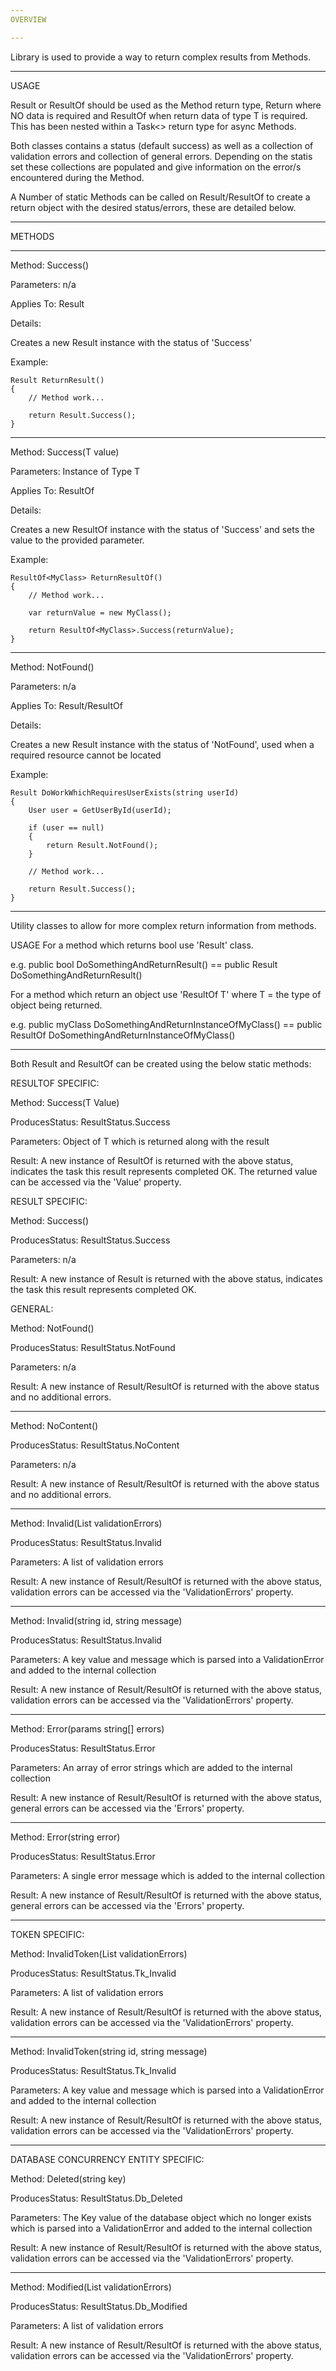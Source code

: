 ```yaml
---
OVERVIEW

---
```


Library is used to provide a way to return complex results from Methods.

---
USAGE

Result or ResultOf<T> should be used as the Method return type, Return where NO data is required and ResultOf<T> when return data of type T is required. This has been nested within a Task<> return type for async Methods.

Both classes contains a status (default success) as well as a collection of validation errors and collection of general errors. Depending on the statis set these collections are populated and give information on the error/s encountered during the Method.

A Number of static Methods can be called on Result/ResultOf to create a return object with the desired status/errors, these are detailed below.

---
METHODS

---

Method: Success()

Parameters: n/a

Applies To: Result

Details: 

Creates a new Result instance with the status of 'Success'

Example:

	Result ReturnResult()
	{
		// Method work...

		return Result.Success();
	}

---

Method: Success(T value)

Parameters: Instance of Type T

Applies To: ResultOf<T>

Details: 

Creates a new ResultOf<T> instance with the status of 'Success' and sets the value to the provided parameter.

Example:

	ResultOf<MyClass> ReturnResultOf()
	{
		// Method work...

		var returnValue = new MyClass();

		return ResultOf<MyClass>.Success(returnValue);
	}

---

Method: NotFound()

Parameters: n/a

Applies To: Result/ResultOf

Details: 

Creates a new Result instance with the status of 'NotFound', used when a required resource cannot be located

Example:

	Result DoWorkWhichRequiresUserExists(string userId)
	{
		User user = GetUserById(userId);

		if (user == null)
		{
			return Result.NotFound();
		}

		// Method work...

		return Result.Success();
	}

---














Utility classes to allow for more complex return information from methods.

USAGE
For a method which returns bool use 'Result' class.

e.g. public bool DoSomethingAndReturnResult() == public Result DoSomethingAndReturnResult()

For a method which return an object use 'ResultOf T' where T = the type of object being returned.

e.g. public myClass DoSomethingAndReturnInstanceOfMyClass() == public ResultOf<myClass> DoSomethingAndReturnInstanceOfMyClass()

---------------------------------
   
Both Result and ResultOf can be created using the below static methods:

RESULTOF SPECIFIC:

Method: Success(T Value)
   
ProducesStatus: ResultStatus.Success
   
Parameters: Object of T which is returned along with the result
   
Result: A new instance of ResultOf is returned with the above status, indicates the task this result represents completed OK. The returned value can be accessed 
via the 'Value' property. 

RESULT SPECIFIC:

Method: Success()
   
ProducesStatus: ResultStatus.Success
   
Parameters: n/a
   
Result: A new instance of Result is returned with the above status, indicates the task this result represents completed OK.

GENERAL:

Method: NotFound()
   
ProducesStatus: ResultStatus.NotFound
   
Parameters: n/a
   
Result: A new instance of Result/ResultOf is returned with the above status and no additional errors.

---------------------------------
   
Method: NoContent()
   
ProducesStatus: ResultStatus.NoContent
   
Parameters: n/a
   
Result: A new instance of Result/ResultOf is returned with the above status and no additional errors.

---------------------------------
   
Method: Invalid(List<ValidationError> validationErrors)
   
ProducesStatus: ResultStatus.Invalid
   
Parameters:  A list of validation errors
   
Result: A new instance of Result/ResultOf is returned with the above status, validation errors can be accessed via the 'ValidationErrors' property. 

---------------------------------
   
Method: Invalid(string id, string message)
   
ProducesStatus: ResultStatus.Invalid
   
Parameters:  A key value and message which is parsed into a ValidationError and added to the internal collection
   
Result: A new instance of Result/ResultOf is returned with the above status, validation errors can be accessed via the 'ValidationErrors' property. 

---------------------------------
   
Method: Error(params string[] errors)
   
ProducesStatus: ResultStatus.Error
   
Parameters:  An array of error strings which are added to the internal collection
   
Result: A new instance of Result/ResultOf is returned with the above status, general errors can be accessed via the 'Errors' property.

---------------------------------
   
Method: Error(string error)
   
ProducesStatus: ResultStatus.Error
   
Parameters:  A single error message which is added to the internal collection
   
Result: A new instance of Result/ResultOf is returned with the above status, general errors can be accessed via the 'Errors' property.
   
---------------------------------

TOKEN SPECIFIC:
  
Method: InvalidToken(List<ValidationError> validationErrors)
   
ProducesStatus: ResultStatus.Tk_Invalid
   
Parameters:  A list of validation errors
   
Result: A new instance of Result/ResultOf is returned with the above status, validation errors can be accessed via the 'ValidationErrors' property. 

---------------------------------
   
Method: InvalidToken(string id, string message)
   
ProducesStatus: ResultStatus.Tk_Invalid
   
Parameters:  A key value and message which is parsed into a ValidationError and added to the internal collection
   
Result: A new instance of Result/ResultOf is returned with the above status, validation errors can be accessed via the 'ValidationErrors' property. 
  
---------------------------------
  
DATABASE CONCURRENCY ENTITY SPECIFIC:
  
Method: Deleted(string key)
   
ProducesStatus: ResultStatus.Db_Deleted
   
Parameters:  The Key value of the database object which no longer exists which is parsed into a ValidationError and added to the internal collection
   
Result: A new instance of Result/ResultOf is returned with the above status, validation errors can be accessed via the 'ValidationErrors' property. 
  
---------------------------------
   
Method: Modified(List<ValidationError> validationErrors)
   
ProducesStatus: ResultStatus.Db_Modified
   
Parameters: A list of validation errors
   
Result: A new instance of Result/ResultOf is returned with the above status, validation errors can be accessed via the 'ValidationErrors' property.
 
